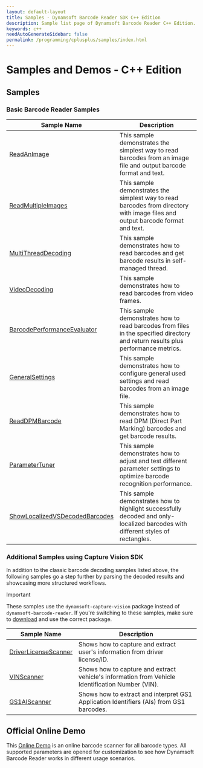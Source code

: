 ```yaml
---
layout: default-layout
title: Samples - Dynamsoft Barcode Reader SDK C++ Edition
description: Sample list page of Dynamsoft Barcode Reader C++ Edition.
keywords: c++
needAutoGenerateSidebar: false
permalink: /programming/cplusplus/samples/index.html
---
```


# Samples and Demos - C++ Edition

## Samples

### Basic Barcode Reader Samples

| Sample Name | Description |
| --- | --- |
| <a href="https://github.com/Dynamsoft/barcode-reader-c-cpp-samples/tree/main/Samples/HelloWorld/ReadAnImage" target="_blank">ReadAnImage</a> | This sample demonstrates the simplest way to read barcodes from an image file and output barcode format and text. |
| <a href="https://github.com/Dynamsoft/barcode-reader-c-cpp-samples/tree/main/Samples/HelloWorld/ReadMultipleImages" target="_blank">ReadMultipleImages</a> | This sample demonstrates the simplest way to read barcodes from directory with image files and output barcode format and text. |
| <a href="https://github.com/Dynamsoft/barcode-reader-c-cpp-samples/tree/main/Samples/MultiThreadDecoding" target="_blank">MultiThreadDecoding</a> | This sample demonstrates how to read barcodes and get barcode results in self-managed thread. |
| <a href="https://github.com/Dynamsoft/barcode-reader-c-cpp-samples/tree/main/Samples/VideoDecoding" target="_blank">VideoDecoding</a> | This sample demonstrates how to read barcodes from video frames. |
| <a href="https://github.com/Dynamsoft/barcode-reader-c-cpp-samples/tree/main/Samples/BarcodePerformanceEvaluator" target="_blank">BarcodePerformanceEvaluator</a> | This sample demonstrates how to read barcodes from files in the specified directory and return results plus performance metrics. |
| <a href="https://github.com/Dynamsoft/barcode-reader-c-cpp-samples/tree/main/Samples/GeneralSettings" target="_blank">GeneralSettings</a> | This sample demonstrates how to configure general used settings and read barcodes from an image file. |
| <a href="https://github.com/Dynamsoft/barcode-reader-c-cpp-samples/tree/main/Samples/ReadDPMBarcode" target="_blank">ReadDPMBarcode</a> | This sample demonstrates how to read DPM (Direct Part Marking) barcodes and get barcode results. |
| <a href="https://github.com/Dynamsoft/barcode-reader-c-cpp-samples/tree/main/Samples/ParameterTuner" target="_blank">ParameterTuner</a> | This sample demonstrates how to adjust and test different parameter settings to optimize barcode recognition performance. |
| <a href="https://github.com/Dynamsoft/barcode-reader-c-cpp-samples/tree/main/Samples/ShowLocalizedVSDecodedBarcodes" target="_blank">ShowLocalizedVSDecodedBarcodes</a> | This sample demonstrates how to highlight successfully decoded and only-localized barcodes with different styles of rectangles. |

### Additional Samples using Capture Vision SDK

In addition to the classic barcode decoding samples listed above, the following samples go a step further by parsing the decoded results and showcasing more structured workflows.

> [!IMPORTANT]
> These samples use the `dynamsoft-capture-vision` package instead of `dynamsoft-barcode-reader`. If you're switching to these samples, make sure to [download](https://www.dynamsoft.com/capture-vision/confirmation/#desktop) and use the correct package.

| Sample Name | Description |
| --- | --- |
| <a href="https://github.com/Dynamsoft/capture-vision-cpp-samples/tree/main/Samples/DriverLicenseScanner" target="_blank">DriverLicenseScanner</a> | Shows how to capture and extract user's information from driver license/ID. |
| <a href="https://github.com/Dynamsoft/capture-vision-cpp-samples/tree/main/Samples/VINScanner" target="_blank">VINScanner</a> | Shows how to capture and extract vehicle's information from Vehicle Identification Number (VIN). |
| <a href="https://github.com/Dynamsoft/capture-vision-cpp-samples/tree/main/Samples/GS1AIScanner" target="_blank">GS1AIScanner</a> | Shows how to extract and interpret GS1 Application Identifiers (AIs) from GS1 barcodes. |

## Official Online Demo
This <a href="https://demo.dynamsoft.com/barcode-reader/" target="_blank">Online Demo</a> is an online barcode scanner for all barcode types. All supported parameters are opened for customization to see how Dynamsoft Barcode Reader works in different usage scenarios. 

